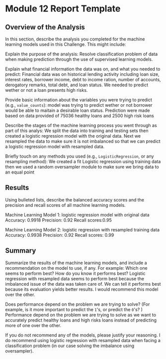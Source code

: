 # Module 12 Report Template

## Overview of the Analysis

In this section, describe the analysis you completed for the machine learning models used in this Challenge. This might include:

Explain the purpose of the analysis: Resolve classification problem of data when making prediction through the use of supervised learning models. 

Explain what financial information the data was on, and what you needed to predict: Financial data was on historical lending activity including loan size, interest rates, borrower income, debt to income ration, number of accounts, derogatory remarks, total debt, and loan status. We needed to predict wether or not a loan presents high risks.

 Provide basic information about the variables you were trying to predict (e.g., `value_counts`): model was trying to predict wether or not borrower would be able to maitain a desirable loan status. Prediction were made based on data provided of  75036 healthy loans and  2500 high risk loans
 
Describe the stages of the machine learning process you went through as part of this analys: We split the data into training and testing sets then created a logistic regression model with the original data. Next we resampled the data to make sure it is not imbalanced so that we can predict a logistic regression model with resampled data.

Briefly touch on any methods you used (e.g., `LogisticRegression`, or any resampling method): We created a fit Logistic regression using training data then we used a random oversampler module to make sure we bring data to an equal point


## Results

Using bulleted lists, describe the balanced accuracy scores and the precision and recall scores of all machine learning models.

Machine Learning Model 1: logistic regression model with original data
   Accuracy: 0.9918
   Precision: 0.92
   Recall scores:0.95



Machine Learning Model 2: logistic regression with resampled training data
   Accuracy: 0.9938
   Precision: 0.92
   Recall scores: 0.99

## Summary

Summarize the results of the machine learning models, and include a recommendation on the model to use, if any. For example:
Which one seems to perform best? How do you know it performs best? Logistic regression with resampled data seems to perform best because the imbalanced issue of the data was taken care of. We can tell it performs best because its evaluation yields better results. I would recommend this model over the other.

Does performance depend on the problem we are trying to solve? (For example, is it more important to predict the `1`'s, or predict the `0`'s? )
Performance depend on the problem we are trying to solve as we want to accurately predict healthy loans and high risks loans instead of predicting more of one over the other.

If you do not recommend any of the models, please justify your reasoning.
I do recommend using logistic regression with resampled data when facing a classification problem (in our case solving the imbalance using oversampler).
